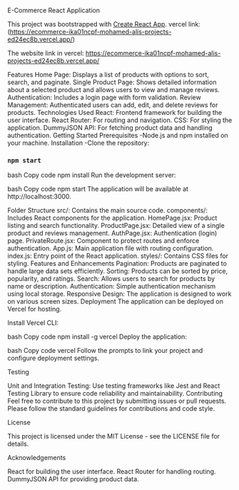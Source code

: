 E-Commerce React Application

This project was bootstrapped with [Create React App](https://github.com/facebook/create-react-app).
vercel link:(https://ecommerce-ika01ncpf-mohamed-alis-projects-ed24ec8b.vercel.app/)

The website link in vercel:
https://ecommerce-ika01ncpf-mohamed-alis-projects-ed24ec8b.vercel.app/

Features
Home Page: Displays a list of products with options to sort, search, and paginate.
Single Product Page: Shows detailed information about a selected product and allows users to view and manage reviews.
Authentication: Includes a login page with form validation.
Review Management: Authenticated users can add, edit, and delete reviews for products.
Technologies Used
React: Frontend framework for building the user interface.
React Router: For routing and navigation.
CSS: For styling the application.
DummyJSON API: For fetching product data and handling authentication.
Getting Started
Prerequisites
-Node.js and npm installed on your machine.
Installation
-Clone the repository:


### `npm start`

bash
Copy code
npm install
Run the development server:

bash
Copy code
npm start
The application will be available at http://localhost:3000.

Folder Structure
src/: Contains the main source code.
components/: Includes React components for the application.
HomePage.jsx: Product listing and search functionality.
ProductPage.jsx: Detailed view of a single product and reviews management.
AuthPage.jsx: Authentication (login) page.
PrivateRoute.jsx: Component to protect routes and enforce authentication.
App.js: Main application file with routing configuration.
index.js: Entry point of the React application.
styles/: Contains CSS files for styling.
Features and Enhancements
Pagination: Products are paginated to handle large data sets efficiently.
Sorting: Products can be sorted by price, popularity, and ratings.
Search: Allows users to search for products by name or description.
Authentication: Simple authentication mechanism using local storage.
Responsive Design: The application is designed to work on various screen sizes.
Deployment
The application can be deployed on Vercel for hosting.

Install Vercel CLI:

bash
Copy code
npm install -g vercel
Deploy the application:

bash
Copy code
vercel
Follow the prompts to link your project and configure deployment settings.

Testing

Unit and Integration Testing: Use testing frameworks like Jest and React Testing Library to ensure code reliability and maintainability.
Contributing
Feel free to contribute to this project by submitting issues or pull requests. Please follow the standard guidelines for contributions and code style.

License

This project is licensed under the MIT License - see the LICENSE file for details.

Acknowledgements

React for building the user interface.
React Router for handling routing.
DummyJSON API for providing product data.
